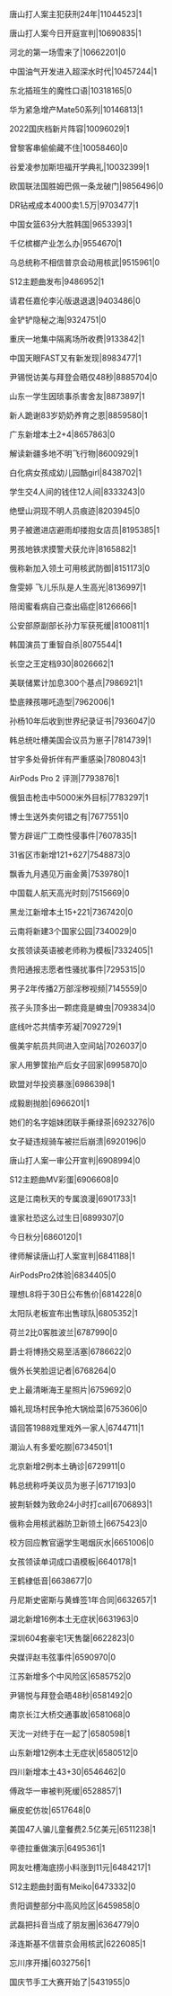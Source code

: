唐山打人案主犯获刑24年|11044523|1

唐山打人案今日开庭宣判|10690835|1

河北的第一场雪来了|10662201|0

中国油气开发进入超深水时代|10457244|1

东北插班生的魔性口语|10318165|0

华为紧急增产Mate50系列|10146813|1

2022国庆档新片阵容|10096029|1

曾黎客串偷偷藏不住|10058460|0

谷爱凌参加斯坦福开学典礼|10032399|1

欧国联法国胜姆巴佩一条龙破门|9856496|0

DR钻戒成本4000卖1.5万|9703477|1

中国女篮63分大胜韩国|9653393|1

千亿槟榔产业怎么办|9554670|1

乌总统称不相信普京会动用核武|9515961|0

S12主题曲发布|9486952|1

请君任嘉伦李沁版退退退|9403486|0

金铲铲隐秘之海|9324751|0

重庆一地集中隔离场所收费|9133842|1

中国天眼FAST又有新发现|8983477|1

尹锡悦访美与拜登会晤仅48秒|8885704|0

山东一学生因琐事杀害舍友|8873897|1

新人跪谢83岁奶奶养育之恩|8859580|1

广东新增本土2+4|8657863|0

解读新疆多地不明飞行物|8600929|1

白化病女孩成幼儿园酷girl|8438702|1

学生交4人间的钱住12人间|8333243|0

绝壁山洞现不明人员痕迹|8203945|0

男子被邀进店避雨却搂抱女店员|8195385|1

男孩地铁求摸警犬获允许|8165882|1

俄称新加入领土可用核武防御|8151173|0

詹雯婷 飞儿乐队是人生高光|8136997|1

陪闺蜜看病自己查出癌症|8126666|1

公安部原副部长孙力军获死缓|8100811|1

韩国演员丁重智自杀|8075544|1

长空之王定档930|8026662|1

美联储累计加息300个基点|7986921|1

垫底辣孩哪吒造型|7962006|1

孙杨10年后收到世界纪录证书|7936047|0

韩总统吐槽美国会议员为崽子|7814739|1

甘宇多处骨折伴有严重感染|7808043|1

AirPods Pro 2 评测|7793876|1

俄狙击枪击中5000米外目标|7783297|1

博士生送外卖何错之有|7677551|0

警方辟谣广工商性侵事件|7607835|1

31省区市新增121+627|7548873|0

飘香九月遇见万亩金黄|7539780|1

中国载人航天高光时刻|7515669|0

黑龙江新增本土15+221|7367420|0

云南将新建3个国家公园|7340029|0

女孩领读英语被老师称为模板|7332405|1

贵阳通报志愿者性骚扰事件|7295315|0

男子2年传播2万部淫秽视频|7145559|0

孩子头顶多出一颗痣竟是蜱虫|7093834|0

底线叶芯共情李芳凝|7092729|1

俄美宇航员共同进入空间站|7026037|0

家人用箩筐抬产后女子回家|6995870|0

欧盟对华投资暴涨|6986398|1

成毅剧抛脸|6966201|1

她们的名字姐妹团联手撕绿茶|6923276|0

女子疑违规骑车被拦后崩溃|6920196|0

唐山打人案一审公开宣判|6908994|0

S12主题曲MV彩蛋|6906608|0

这是江南秋天的专属浪漫|6901733|1

谁家社恐这么过生日|6899307|0

今日秋分|6860120|1

律师解读唐山打人案宣判|6841188|1

AirPodsPro2体验|6834405|0

理想L8将于30日公布售价|6814228|0

太阳队老板宣布出售球队|6805352|1

荷兰2比0客胜波兰|6787990|0

爵士将博扬交易至活塞|6786622|0

俄外长笑脸逗记者|6768264|0

史上最清晰海王星照片|6759692|0

婚礼现场村民争抢大锅烩菜|6753606|0

请回答1988戏里戏外一家人|6744711|1

潮汕人有多爱吃朥|6734501|1

北京新增2例本土确诊|6729911|0

韩总统称呼美议员为崽子|6717193|0

披荆斩棘为致命24小时打call|6706893|1

俄称会用核武器防卫新领土|6675423|0

校方回应教官逼学生喝烟灰水|6651006|0

女孩领读单词成口语模板|6640178|1

王鹤棣低音|6638677|0

丹尼斯史密斯与黄蜂签1年合同|6632657|1

湖北新增16例本土无症状|6631963|0

深圳604套豪宅1天售罄|6622823|0

央媒评赵韦弦事件|6590970|0

江苏新增多个中风险区|6585752|0

尹锡悦与拜登会晤48秒|6581492|0

南京长江大桥交通事故|6581068|0

天沈一对终于在一起了|6580598|1

山东新增12例本土无症状|6580512|0

四川新增本土43+30|6546462|0

傅政华一审被判死缓|6528857|1

癞皮蛇仿妆|6517648|0

美国47人骗儿童餐费2.5亿美元|6511238|1

辛德拉重做演示|6495361|1

网友吐槽海底捞小料涨到11元|6484217|1

S12主题曲封面有Meiko|6473332|0

贵阳调整部分中高风险区|6459858|0

武磊把抖音当成了朋友圈|6364779|0

泽连斯基不信普京会用核武|6226085|1

忘川序开播|6032756|1

国庆节手工大赛开始了|5431955|0

